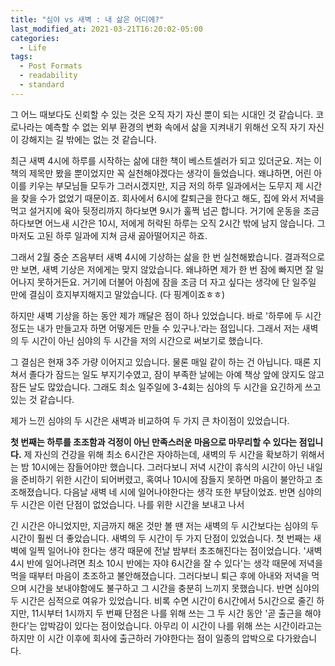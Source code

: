 ```yaml
---
title: "심야 vs 새벽 : 내 삶은 어디에?"
last_modified_at: 2021-03-21T16:20:02-05:00
categories:
  - Life
tags:
  - Post Formats
  - readability
  - standard
---
```


그 어느 때보다도 신뢰할 수 있는 것은 오직 자기 자신 뿐이 되는 시대인 것 같습니다. 코로나라는 예측할 수 없는 외부 환경의 변화 속에서 삶을 지켜내기 위해선 오직 자기 자신이 강해지는 길 밖에는 없는 것 같습니다.

최근 새벽 4시에 하루를 시작하는 삶에 대한 책이 베스트셀러가 되고 있더군요. 저는 이 책의 제목만 봤을 뿐이었지만 꼭 실천해야겠다는 생각이 들었습니다. 왜냐하면, 어린 아이를 키우는 부모님들 모두가 그러시겠지만, 지금 저의 하루 일과에서는 도무지 제 시간을 찾을 수가 없었기 때문이죠. 회사에서 6시에 칼퇴근을 한다고 해도, 집에 와서 저녁을 먹고 설거지에 육아 뒷정리까지 하다보면 9시가 훌쩍 넘곤 합니다. 거기에 운동을 조금 하다보면 어느새 시간은 10시, 저에게 허락된 하루는 오직 2시간 밖에 남지 않습니다. 그마저도 고된 하루 일과에 지쳐 금새 곯아떨어지곤 하죠.

그래서 2월 중순 즈음부터 새벽 4시에 기상하는 삶을 한 번 실천해봤습니다. 결과적으로만 보면, 새벽 기상은 저에게는 맞지 않았습니다. 왜냐하면 제가 한 번 잠에 빠지면 잘 일어나지 못하거든요. 거기에 더불어 아침에 잠을 조금 더 자고 싶다는 생각에 단 일주일 만에 결심이 흐지부지해지고 말았습니다. (다 핑계이죠ㅎㅎ)

하지만 새벽 기상을 하는 동안 제가 깨달은 점이 하나 있었습니다. 바로 '하루에 두 시간 정도는 내가 만들고자 하면 어떻게든 만들 수 있구나.'라는 점입니다. 그래서 저는 새벽의 두 시간이 아닌 심야의 두 시간을 저의 시간으로 써보기로 했습니다.

그 결심은 현재 3주 가량 이어지고 있습니다. 물론 매일 같이 하는 건 아닙니다. 때론 지쳐서 졸다가 잠드는 일도 부지기수였고, 잠이 부족한 날에는 아예 책상 앞에 앉지도 않고 잠든 날도 많았습니다. 그래도 최소 일주일에 3-4회는 심야의 두 시간을 요긴하게 쓰고 있는 것 같습니다. 

제가 느낀 심야의 두 시간은 새벽과 비교하여 두 가지 큰 차이점이 있었습니다.

**첫 번째는 하루를 초조함과 걱정이 아닌 만족스러운 마음으로 마무리할 수 있다는 점입니다.** 제 자신의 건강을 위해 최소 6시간은 자야하는데, 새벽의 두 시간을 확보하기 위해서는 밤 10시에는 잠들어야만 했습니다. 그러다보니 저녁 시간이 휴식의 시간이 아닌 내일을 준비하기 위한 시간이 되어버렸고, 혹여나 10시에 잠들지 못하면 마음이 불안하고 초조해졌습니다. 다음날 새벽 네 시에 일어나야한다는 생각 또한 부담이었죠. 반면 심야의 두 시간은 이런 단점이 없었습니다. 나를 위한 시간을 보내고 나서 

긴 시간은 아니었지만, 지금까지 해온 것만 볼 땐 저는 새벽의 두 시간보다는 심야의 두 시간이 훨씬 더 좋았습니다. 새벽의 두 시간이 두 가지 단점이 있었습니다. 첫 번째는 새벽에 일찍 일어나야 한다는 생각 때문에 전날 밤부터 초조해진다는 점이었습니다. '새벽 4시 반에 일어나려면 최소 10시 반에는 자야 6시간을 잘 수 있다'는 생각 때문에 저녁을 먹을 때부터 마음이 초조하고 불안해졌습니다. 그러다보니 퇴근 후에 아내와 저녁을 먹으며 시간을 보내야함에도 불구하고 그 시간을 충분히 느끼지 못했습니다. 반면 심야의 두 시간은 심적으로 여유가 있었습니다. 비록 수면 시간이 6시간에서 5시간으로 줄긴 하지만, 11시부터 1시까지  두 번째 단점은 나를 위해 쓰는 그 두 시간 동안 '곧 출근을 해야한다'는 압박감이 있다는 점이었습니다. 아무리 이 시간이 나를 위해 쓰는 시간이라고는 하지만 이 시간 이후에 회사에 출근하러 가야한다는 점이 일종의 압박으로 다가왔습니다.